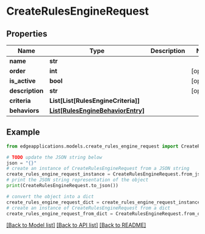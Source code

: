 # CreateRulesEngineRequest


## Properties

Name | Type | Description | Notes
------------ | ------------- | ------------- | -------------
**name** | **str** |  | 
**order** | **int** |  | [optional] 
**is_active** | **bool** |  | [optional] 
**description** | **str** |  | [optional] 
**criteria** | **List[List[RulesEngineCriteria]]** |  | 
**behaviors** | [**List[RulesEngineBehaviorEntry]**](RulesEngineBehaviorEntry.md) |  | 

## Example

```python
from edgeapplications.models.create_rules_engine_request import CreateRulesEngineRequest

# TODO update the JSON string below
json = "{}"
# create an instance of CreateRulesEngineRequest from a JSON string
create_rules_engine_request_instance = CreateRulesEngineRequest.from_json(json)
# print the JSON string representation of the object
print(CreateRulesEngineRequest.to_json())

# convert the object into a dict
create_rules_engine_request_dict = create_rules_engine_request_instance.to_dict()
# create an instance of CreateRulesEngineRequest from a dict
create_rules_engine_request_from_dict = CreateRulesEngineRequest.from_dict(create_rules_engine_request_dict)
```
[[Back to Model list]](../README.md#documentation-for-models) [[Back to API list]](../README.md#documentation-for-api-endpoints) [[Back to README]](../README.md)


